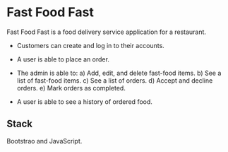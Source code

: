 # Fast Food Fast
Fast Food Fast is a food  delivery service application for a restaurant. 
 - Customers can create and log in to their accounts.
 - A user is able to place an order.
 - The admin is able to:
        a) Add, edit, and delete fast-food items.
        b) See a list of fast-food items.
        c) See a list of orders.
        d) Accept and decline orders.
        e) Mark orders as completed.

- A user is able to see a history of ordered food.

## Stack
Bootstrao and JavaScript.

